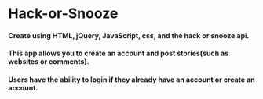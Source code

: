 # Hack-or-Snooze
#### Create using HTML, jQuery, JavaScript, css, and the hack or snooze api.
#### This app allows you to create an account and post stories(such as websites or comments).
#### Users have the ability to login if they already have an account or create an account. 
